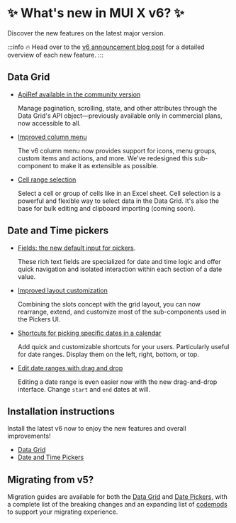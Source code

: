 # ✨ What's new in MUI X v6? ✨

<p class="description">Discover the new features on the latest major version.</p>

:::info
🔥 Head over to the [v6 announcement blog post](https://mui.com/blog/mui-x-v6/) for a detailed overview of each new feature.
:::
## Data Grid

- [ApiRef available in the community version](/x/react-data-grid/api-object/)

  Manage pagination, scrolling, state, and other attributes through the Data Grid's API object—previously available only in commercial plans, now accessible to all.

- [Improved column menu](/x/react-data-grid/column-menu/)

  The v6 column menu now provides support for icons, menu groups, custom items and actions, and more.
  We've redesigned this sub-component to make it as extensible as possible.

- [Cell range selection](/x/react-data-grid/cell-selection/) [<span class="plan-premium"></span>](/x/introduction/licensing/#premium-plan)

  Select a cell or group of cells like in an Excel sheet.
  Cell selection is a powerful and flexible way to select data in the Data Grid.
  It's also the base for bulk editing and clipboard importing (coming soon).


## Date and Time pickers

- [Fields: the new default input for pickers](/x/react-date-pickers/fields/).

  These rich text fields are specialized for date and time logic and offer quick navigation and isolated interaction within each section of a date value.

- [Improved layout customization](/x/react-date-pickers/custom-layout/)

  Combining the slots concept with the grid layout, you can now rearrange, extend, and customize most of the sub-components used in the Pickers UI.

- [Shortcuts for picking specific dates in a calendar](/x/react-date-pickers/shortcuts/)

  Add quick and customizable shortcuts for your users. Particularly useful for date ranges.
  Display them on the left, right, bottom, or top.

- [Edit date ranges with drag and drop](/x/react-date-pickers/date-range-calendar/) [<span class="plan-pro"></span>](/x/introduction/licensing/#pro-plan)

  Editing a date range is even easier now with the new drag-and-drop interface. Change `start` and `end` dates at will.

## Installation instructions

Install the latest v6 now to enjoy the new features and overall improvements!

- [Data Grid](/x/react-data-grid/getting-started/#installation)
- [Date and Time Pickers](/x/react-date-pickers/getting-started/#installation)

## Migrating from v5?

<!-- #default-branch-switch -->

Migration guides are available for both the [Data Grid](/x/migration/migration-data-grid-v5/) and [Date Pickers](/x/migration/migration-pickers-v5/), with a complete list of the breaking changes and an expanding list of [codemods](https://github.com/mui/mui-x/blob/master/packages/x-codemod/README.md) to support your migrating experience.
